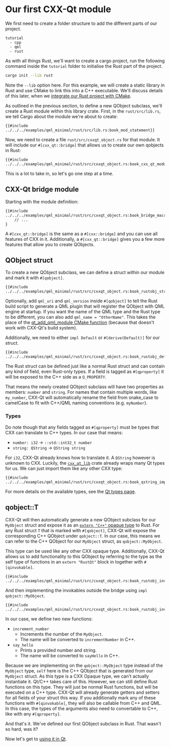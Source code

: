 <!--
SPDX-FileCopyrightText: 2022 Klarälvdalens Datakonsult AB, a KDAB Group company <info@kdab.com>
SPDX-FileContributor: Leon Matthes <leon.matthes@kdab.com>

SPDX-License-Identifier: MIT OR Apache-2.0
-->

# Our first CXX-Qt module

We first need to create a folder structure to add the different parts of our project.

```ignore
tutorial
  - cpp
  - qml
  - rust
```

As with all things Rust, we'll want to create a cargo project, run the following command inside the `tutorial` folder to initialise the Rust part of the project.
```bash
cargo init --lib rust
```
Note the `--lib` option here. For this example, we will create a static library in Rust and use CMake to
link this into a C++ executable. We'll discuss details of this later, when we [integrate our Rust project with CMake](./4-cmake-integration.md).

As outlined in the previous section, to define a new QObject subclass, we'll create a Rust module within this library crate.
First, in the `rust/src/lib.rs`, we tell Cargo about the module we're about to create:

```rust,ignore
{{#include ../../../examples/qml_minimal/rust/src/lib.rs:book_mod_statement}}
```

Now, we need to create a file `rust/src/cxxqt_object.rs` for that module.
It will include our `#[cxx_qt::bridge]` that allows us to create our own qobjects in Rust:

```rust,ignore
{{#include ../../../examples/qml_minimal/rust/src/cxxqt_object.rs:book_cxx_qt_module}}
```

This is a lot to take in, so let's go one step at a time.

## CXX-Qt bridge module
Starting with the module definition:
```rust,ignore
{{#include ../../../examples/qml_minimal/rust/src/cxxqt_object.rs:book_bridge_macro}}
    // ...
}
```

A `#[cxx_qt::bridge]` is the same as a `#[cxx::bridge]` and you can use all features of CXX in it.
Additionally, a `#[cxx_qt::bridge]` gives you a few more features that allow you to create QObjects.

## QObject struct

To create a new QObject subclass, we can define a struct within our module and mark it with `#[qobject]`.

```rust,ignore
{{#include ../../../examples/qml_minimal/rust/src/cxxqt_object.rs:book_rustobj_struct}}
```

Optionally, add `qml_uri` and `qml_version` inside `#[qobject]` to tell the Rust build script to generate a QML plugin
that will register the QObject with QML engine at startup. If you want the name of the QML type and the Rust type to be different,
you can also add `qml_name = "OtherName"`. This takes the place of the
[qt_add_qml_module CMake function](https://doc.qt.io/qt-6/qt-add-qml-module.html) (because that doesn't work with CXX-Qt's build system).

Additionally, we need to either `impl Default` or `#[derive(Default)]` for our struct.
```rust,ignore
{{#include ../../../examples/qml_minimal/rust/src/cxxqt_object.rs:book_rustobj_default}}
```

The Rust struct can be defined just like a normal Rust struct and can contain any kind of field, even Rust-only types.
If a field is tagged as `#[qproperty]` it will be exposed to the C++ side as a `Q_PROPERTY`.

That means the newly created QObject subclass will have two properties as members: `number` and `string`. For names that contain multiple words, like `my_number`, CXX-Qt will automatically rename the field from snake_case to camelCase to fit with C++/QML naming conventions (e.g. `myNumber`).

### Types

Do note though that any fields tagged as `#[qproperty]` must be types that CXX can translate to C++ types.
In our case that means:
- `number: i32` -> `::std::int32_t number`
- `string: QString` -> `QString string`

For `i32`, CXX-Qt already knows how to translate it.
A `QString` however is unknown to CXX.
Luckily, the [`cxx_qt_lib`](https://docs.rs/cxx-qt-lib/latest/cxx_qt_lib/) crate already wraps many Qt types for us.
We can just import them like any other CXX type:
``` rust, ignore
{{#include ../../../examples/qml_minimal/rust/src/cxxqt_object.rs:book_qstring_import}}
```
For more details on the available types, see the [Qt types page](../concepts/types.md).

## qobject::T

CXX-Qt will then automatically generate a new QObject subclass for our `MyObject` struct and expose it as an [`extern "C++"` opaque type](https://cxx.rs/extern-c++.html#opaque-c-types) to Rust.
For any Rust struct `T` that is marked with `#[qobject]`, CXX-Qt will expose the corresponding C++ QObject under `qobject::T`.
In our case, this means we can refer to the C++ QObject for our `MyObject` struct, as `qobject::MyObject`.

This type can be used like any other CXX opaque type.
Additionally, CXX-Qt allows us to add functionality to this QObject by referring to the type as the self type of functions in an `extern "RustQt"` block in together with `#[qinvokable]`.
```rust,ignore
{{#include ../../../examples/qml_minimal/rust/src/cxxqt_object.rs:book_rustobj_invokable_signature}}
```

And then implementing the invokables outside the bridge using `impl qobject::MyObject`.
```rust,ignore
{{#include ../../../examples/qml_minimal/rust/src/cxxqt_object.rs:book_rustobj_invokable_impl}}
```

In our case, we define two new functions:
- `increment_number`
    - Increments the number of the `MyObject`.
    - The name will be converted to `incrementNumber` in C++.
- `say_hello`
    - Prints a provided number and string.
    - The name will be converted to `sayHello` in C++.

Because we are implementing on the `qobject::MyObject` type instead of the `MyObject` type, `self` here is the C++ QObject that is generated from our `MyObject` struct.
As this type is a CXX Opaque type, we can't actually instantiate it.
Qt/C++ takes care of this.
However, we can still define Rust functions on this type.
They will just be normal Rust functions, but will be executed on a C++ type.
CXX-Qt will already generate getters and setters for all fields of your struct this way.
If you additionally mark any of these functions with `#[qinvokable]`, they will also be callable from C++ and QML.
In this case, the types of the arguments also need to convertable to C++, like with any `#[qproperty]`.

And that's it. We've defined our first QObject subclass in Rust. That wasn't so hard, was it?

Now let's get to [using it in Qt](./3-qml-gui.md).
